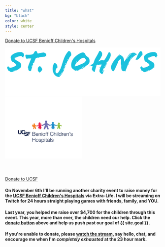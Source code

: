```yaml
---
title: "what"
bg: "black"
color: white
style: center
---
```


<div class="twitch-window">
    <div class="icontain"><div id="twitch-embed"></div></div>
    <div class="twitch-buffer">
        <a class="button-donate long" href="https://donate.stj.watch/">Donate to UCSF Benioff Children's Hospitals</a>
    </div>
</div>

![Main Heading](img/header.png)
<a href="https://give.ucsfbenioffchildrens.org"><img id="ucsf" src="img/ucsf-benioff.png" alt="UCSF Benioff" /></a>
<div id="ucsf-spacer"></div>
<div id="countdown"><h4>&nbsp;</h4></div>
<a class="button-donate" href="https://donate.stj.watch/">Donate to UCSF</a>
<div id="raised-top"></div>

<div class="clear"></div>

#### On **November 6th** I'll be running another charity event to raise money for the [**UCSF Benioff Children's Hospitals**](https://give.ucsfbenioffchildrens.org) via Extra-Life. I will be streaming on Twitch for **24 hours straight** playing games with friends, family, and **YOU.**

#### Last year, you helped me raise over **$4,700** for the children through this event.  This year, more than ever, the children need our help.  Click the [**donate button**](https://donate.stj.watch/) above and help us push past our **goal of {{ site.goal }}**.

#### If you're unable to donate, please [**watch the stream,**](https://stream.stj.watch/) say hello, chat, and encourage me when I'm **_completely exhausted_** at the 23 hour mark.

<canvas id="flyingspace"></canvas>

